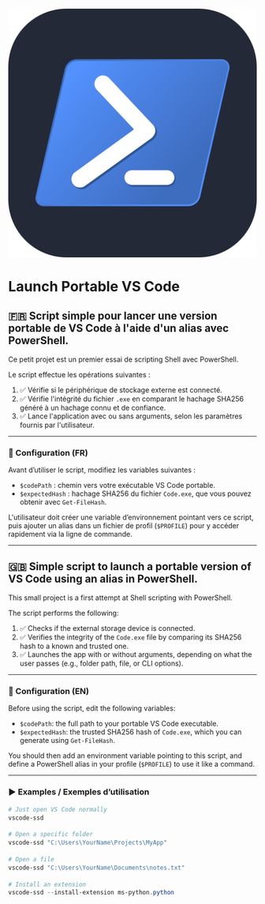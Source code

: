 ![PowerShell](https://raw.githubusercontent.com/tandpfun/skill-icons/65dea6c4eaca7da319e552c09f4cf5a9a8dab2c8/icons/Powershell-Dark.svg)
# Launch Portable VS Code

## 🇫🇷 Script simple pour lancer une version portable de VS Code à l'aide d'un alias avec PowerShell.

Ce petit projet est un premier essai de scripting Shell avec PowerShell.

Le script effectue les opérations suivantes :

1. ✅ Vérifie si le périphérique de stockage externe est connecté.  
2. ✅ Vérifie l'intégrité du fichier `.exe` en comparant le hachage SHA256 généré à un hachage connu et de confiance.  
3. ✅ Lance l'application avec ou sans arguments, selon les paramètres fournis par l'utilisateur.

---

### 🔧 Configuration (FR)

Avant d’utiliser le script, modifiez les variables suivantes :

- `$codePath` : chemin vers votre exécutable VS Code portable.  
- `$expectedHash` : hachage SHA256 du fichier `Code.exe`, que vous pouvez obtenir avec `Get-FileHash`.

L'utilisateur doit créer une variable d’environnement pointant vers ce script, puis ajouter un alias dans un fichier de profil (`$PROFILE`) pour y accéder rapidement via la ligne de commande.

---

## 🇬🇧 Simple script to launch a portable version of VS Code using an alias in PowerShell.

This small project is a first attempt at Shell scripting with PowerShell.

The script performs the following:

1. ✅ Checks if the external storage device is connected.  
2. ✅ Verifies the integrity of the `Code.exe` file by comparing its SHA256 hash to a known and trusted one.  
3. ✅ Launches the app with or without arguments, depending on what the user passes (e.g., folder path, file, or CLI options).

---

### 🔧 Configuration (EN)

Before using the script, edit the following variables:

- `$codePath`: the full path to your portable VS Code executable.  
- `$expectedHash`: the trusted SHA256 hash of `Code.exe`, which you can generate using `Get-FileHash`.

You should then add an environment variable pointing to this script, and define a PowerShell alias in your profile (`$PROFILE`) to use it like a command.

---

### ▶️ Examples / Exemples d’utilisation

```powershell
# Just open VS Code normally
vscode-ssd

# Open a specific folder
vscode-ssd "C:\Users\YourName\Projects\MyApp"

# Open a file
vscode-ssd "C:\Users\YourName\Documents\notes.txt"

# Install an extension
vscode-ssd --install-extension ms-python.python
